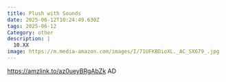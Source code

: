 ```yaml
---
title: Plush with Sounds
date: 2025-06-12T10:24:49.630Z
tags: 2025-06-12
Category: other
description: |
  10.XX
image: https://m.media-amazon.com/images/I/71UFKBDioXL._AC_SX679_.jpg
---
```

https://amzlink.to/az0ueyBRgAbZk   AD